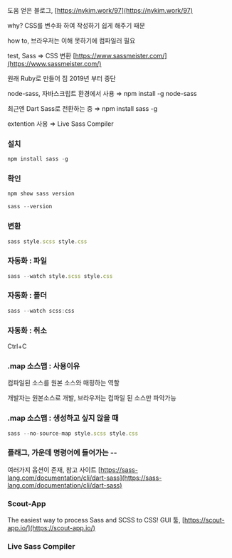 도움 얻은 블로그, [https://nykim.work/97](https://nykim.work/97)

why? CSS를 변수화 하여 작성하기 쉽게 해주기 때문

how to, 브라우저는 이해 못하기에 컴파일러 필요

test, Sass ⇒ CSS 변환 [https://www.sassmeister.com/](https://www.sassmeister.com/)

원래 Ruby로 만들어 짐 2019년 부터 중단

node-sass, 자바스크립트 환경에서 사용 ⇒ npm install -g node-sass

최근엔 Dart Sass로 전환하는 중 ⇒ npm install sass -g

extention 사용 ⇒ Live Sass Compiler

### 설치

```jsx
npm install sass -g
```

### 확인

```jsx
npm show sass version
```

```jsx
sass --version
```

### 변환

```jsx
sass style.scss style.css
```

### 자동화 : 파일

```jsx
sass --watch style.scss style.css
```

### 자동화 : 폴더

```jsx
sass --watch scss:css
```

### 자동화 : 취소

Ctrl+C

### .map 소스맵 : 사용이유

컴파일된 소스를 원본 소스와 매핑하는 역할

개발자는 원본소스로 개발, 브라우저는 컴파일 된 소스만 파악가능

### .map 소스맵 : 생성하고 싶지 않을 때

```jsx
sass --no-source-map style.scss style.css
```

### 플래그, 가운데 명령어에 들어가는 --

여러가지 옵션이 존재, 참고 사이트 [https://sass-lang.com/documentation/cli/dart-sass](https://sass-lang.com/documentation/cli/dart-sass)

### Scout-App

The easiest way to process Sass and SCSS to CSS!
GUI 툴, [https://scout-app.io/](https://scout-app.io/)

### Live Sass Compiler
